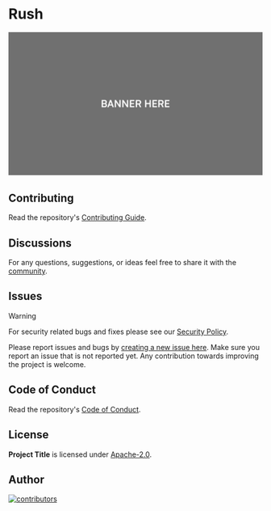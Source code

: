 # Rush

![Project Banner](.github/image/banner.png)

## Contributing

Read the repository's [Contributing Guide](CONTRIBUTING.md).

## Discussions

For any questions, suggestions, or ideas feel free to share it with the [community](https://github.com/mirrorworld-universe/oss-base-template/discussions).

## Issues

> [!WARNING]
> For security related bugs and fixes please see our [Security Policy](SECURITY.md).

Please report issues and bugs by [creating a new issue here](). Make sure you report an issue that is not reported yet. Any contribution towards improving the project is welcome.

## Code of Conduct

Read the repository's [Code of Conduct](CODE_OF_CONDUCT.md).

## License

**Project Title** is licensed under [Apache-2.0](https://www.apache.org/licenses/LICENSE-2.0).

## Author

[![contributors](https://contrib.rocks/image?repo=mirrorworld-universe/oss-base-template)](https://github.com/mirrorworld-universe/oss-base-template/graphs/contributors)

